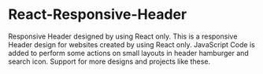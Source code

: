 # React-Responsive-Header
Responsive Header designed by using React only.  This is a responsive Header design for websites created by using React only.  JavaScript Code is added to perform some actions on small layouts in header hamburger and search icon.  Support for more designs and projects like these.
